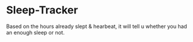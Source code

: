 # Sleep-Tracker
Based on the hours already slept & hearbeat, it will tell u whether you had an enough sleep or not.
